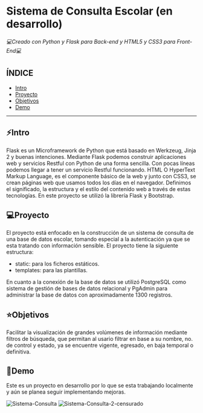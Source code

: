  # Sistema de Consulta Escolar (en desarrollo)
######  💻Creado con Python y Flask para Back-end y HTML5 y CSS3 para Front-End💻

## ÍNDICE
* [Intro](https://github.com/BrenMarSu/Sistema-Consulta-en-desarrollo#intro)
* [Proyecto](https://github.com/BrenMarSu/Sistema-Consulta-en-desarrollo#proyecto)
* [Objetivos](https://github.com/BrenMarSu/Sistema-Consulta-en-desarrollo#objetivos)
* [Demo](https://github.com/BrenMarSu/Sistema-Consulta-en-desarrollo#demo)

***

## ⚡Intro
Flask es un Microframework de Python que está basado en Werkzeug, Jinja 2 y buenas intenciones. Mediante Flask podemos construir aplicaciones web y servicios Restful con Python de una forma sencilla. Con pocas líneas podemos llegar a tener un servicio Restful funcionando.
HTML O HyperText Markup Language, es el componente básico de la web y junto con CSS3, se crean páginas web que usamos todos los días en el navegador. Definimos el significado, la estructura y el estilo del contenido web a través de estas tecnologías.
En este proyecto se utilizó la librería Flask y Bootstrap.

## 💻Proyecto
El proyecto está enfocado en la construcción de un sistema de consulta de una base de datos escolar, tomando especial a la autenticación ya que se esta tratando con información sensible. El proyecto tiene la siguiente estructura:

 * static: para los ficheros estáticos.
 * templates: para las plantillas.
 
En cuanto a la conexión de la base de datos se utilizó PostgreSQL como sistema de gestión de bases de datos relacional y PgAdmin para administrar la base de datos con aproximadamente 1300 registros.

## ⭐Objetivos
Facilitar la visualización de grandes volúmenes de información mediante filtros de búsqueda, que permitan al usario filtrar en base a su nombre, no. de control y estado, ya se encuentre vigente, egresado, en baja temporal o definitiva.

## 🔗Demo
Este es un proyecto en desarrollo por lo que se esta trabajando localmente y aún se planea seguir implementando mejoras.

![Sistema-Consulta](https://user-images.githubusercontent.com/101438131/236694837-53f77df4-3e94-40e5-9d3a-38741f388769.PNG)
![Sistema-Consulta-2-censurado](https://user-images.githubusercontent.com/101438131/236697090-90a51f6e-42c6-4f64-a522-69df7ed52742.png)
